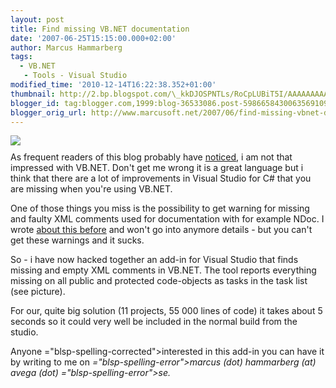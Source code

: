 ```yaml
---
layout: post
title: Find missing VB.NET documentation
date: '2007-06-25T15:15:00.000+02:00'
author: Marcus Hammarberg
tags:
  - VB.NET
   - Tools - Visual Studio
modified_time: '2010-12-14T16:22:38.352+01:00'
thumbnail: http://2.bp.blogspot.com/\_kkDJOSPNTLs/RoCpLUBiT5I/AAAAAAAAAK8/3lnzgbsdAPI/s72-c/docfinder.JPG
blogger_id: tag:blogger.com,1999:blog-36533086.post-5986658430063569109
blogger_orig_url: http://www.marcusoft.net/2007/06/find-missing-vbnet-documentation.html
---
```


[<img
src="http://2.bp.blogspot.com/_kkDJOSPNTLs/RoCpLUBiT5I/AAAAAAAAAK8/3lnzgbsdAPI/s400/docfinder.JPG"
id="BLOGGER_PHOTO_ID_5080246391492726674"
style="DISPLAY: block; MARGIN: 0px auto 10px; CURSOR: hand; TEXT-ALIGN: center"
data-border="0" />](http://2.bp.blogspot.com/_kkDJOSPNTLs/RoCpLUBiT5I/AAAAAAAAAK8/3lnzgbsdAPI/s1600-h/docfinder.JPG)
As frequent readers of this blog probably have
[noticed](http://marcushammarberg.blogspot.com/search/label/VB.NET), i
am not that impressed with VB.NET. Don't get me wrong it is a great
language but i think that there are a lot of improvements in Visual
Studio for C# that you are missing when you're using VB.NET.

<div>



<div>

</div>

<div>

One of those things you miss is the possibility to get warning for
missing and faulty XML comments used for documentation with for example
<span id="SPELLING_ERROR_0" class="blsp-spelling-error">NDoc</span>. I
wrote [about this
before](http://marcushammarberg.blogspot.com/2007/06/vbnet-warnings-for-xml-documentation.html)
and won't go into anymore details - but you can't get these warnings and
it sucks.

</div>



<div>

</div>

<div>

So - i have now hacked together an add-in for Visual Studio that finds
missing and empty XML comments in VB.NET. The tool reports everything
missing on all public and protected code-objects as tasks in the task
list (see picture).

</div>



<div>

</div>

<div>

For our, quite big solution (11 projects, 55 000 lines of code) it takes
about 5 seconds so it could very well be included in the normal build
from the studio.

</div>

<div>

</div>



<div>

Anyone <span>="blsp-spelling-corrected">interested</span> in this add-in you can
have it by writing to me on *<span>="blsp-spelling-error">marcus</span> (dot) <span
id="SPELLING_ERROR_3" class="blsp-spelling-error">hammarberg</span> (at)
<span id="SPELLING_ERROR_4" class="blsp-spelling-error">avega</span>
(dot) <span>="blsp-spelling-error">se</span>.*

</div>

</div>
